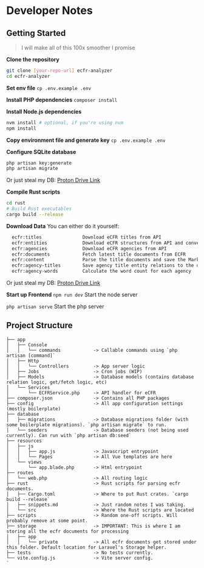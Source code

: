 # Developer Notes


## Getting Started
> I will make all of this 100x smoother I promise
> 
**Clone the repository**
```sh
git clone [your-repo-url] ecfr-analyzer
cd ecfr-analyzer
```

**Set env file**
`cp .env.example .env`


**Install PHP dependencies**
`composer install`

**Install Node.js dependencies**
```sh
nvm install # optional, if you're using nvm
npm install
```

**Copy environment file and generate key**
`cp .env.example .env`


**Configure SQLite database**
```sh
php artisan key:generate
php artisan migrate
```

Or just steal my DB: [Proton Drive Link](https://drive.proton.me/urls/Q7PE08B3M4#Frd16STAW4cu)

**Compile Rust scripts**
```sh
cd rust
# Build Rust executables
cargo build --release
```

**Download Data**
You can either do it yourself:

```sh
  ecfr:titles               Download eCFR titles from API
  ecfr:entities             Download eCFR structures from API and convert them to "title entities"
  ecfr:agencies             Download eCFR agencies from API
  ecfr:documents            Fetch latest title documents from ECFR
  ecfr:content              Parse the title documents and save the Markdown content to the database
  ecfr:agency-titles        Save agency title entity relations to the database
  ecfr:agency-words         Calculate the word count for each agency
```

Or just steal my DB: [Proton Drive Link](https://drive.proton.me/urls/Q7PE08B3M4#Frd16STAW4cu)

**Start up Frontend**
`npm run dev` Start the node server

`php artisan serve` Start the php server


## Project Structure
```
├── app
│   ├── Console
│   │   └── commands 			-> Callable commands using `php artisan [command]`
│   ├── Http
│   │   └── Controllers 		-> App server logic
│   ├── Jobs 					-> Cron jobs (WIP)
│   ├── Models 					-> Database models (contains database relation logic, get/fetch logic, etc)
│   └── Services
│       └── ECFRService.php 	-> API handler for eCFR
├── composer.json 				-> Contains all PHP packages
├── config 						-> All app configuration settings (mostly boilerplate)
├── database
│   ├── migrations 				-> Database migrations folder (with some boilerplate migrations). `php artisan migrate` to run.
│   └── seeders 				-> Database seeders (not being used currently). Can run with `php artisan db:seed`
├── resources	
│   ├── js
│   │   ├── app.js 				-> Javascript entrypoint
│   │   └── Pages 				-> All Vue templates are here
│   └── views
│       └── app.blade.php 		-> Html entrypoint
├── routes
│   └── web.php 				-> All routing logic
├── rust 						-> Rust scripts for parsing ecfr documents.
│   ├── Cargo.toml 				-> Where to put Rust crates. `cargo build --release`
│   ├── snippets.md 			-> Just random notes I was taking.
│   └── src 					-> Where the Rust scripts are located
├── scripts 					-> Random one-off scripts. Will probably remove at some point.
├── storage 					-> IMPORTANT: This is where I am storing all the ecfr documents for processing
│   ├── app
│   │   └── private	 			-> All ecfr documents get stored under this folder. Default location for Laravel's Storage helper.
├── tests 						-> No tests currently.
└── vite.config.js 				-> Vite server config.
`